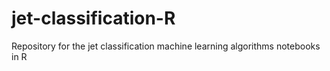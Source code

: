# jet-classification-R
Repository for the jet classification machine learning algorithms notebooks in R
